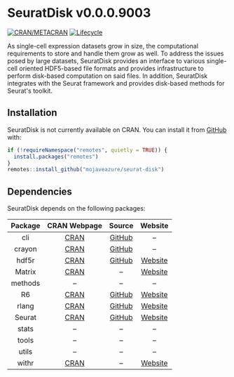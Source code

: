 
<!-- README.md is generated from README.Rmd. Please edit that file -->
SeuratDisk v0.0.0.9003
======================

<!-- badges: start -->
[![CRAN/METACRAN](https://img.shields.io/cran/v/SeuratDisk)](https://cran.r-project.org/package=SeuratDisk) [![Lifecycle](https://img.shields.io/badge/lifecycle-experimental-orange.svg)](https://github.com/mojaveazure/seurat-disk) <!-- badges: end -->

<!-- Interfaces for HDF5-based Single Cell File Formats -->
As single-cell expression datasets grow in size, the computational requirements to store and handle them grow as well. To address the issues posed by large datasets, SeuratDisk provides an interface to various single-cell oriented HDF5-based file formats and provides infrastructure to perform disk-based computation on said files. In addition, SeuratDisk integrates with the Seurat framework and provides disk-based methods for Seurat's toolkit.

Installation
------------

SeuratDisk is not currently available on CRAN. You can install it from [GitHub](https://github.com/mojaveazure/seurat-disk) with:

``` r
if (!requireNamespace("remotes", quietly = TRUE)) {
  install.packages("remotes")
}
remotes::install_github("mojaveazure/seurat-disk")
```

Dependencies
------------

SeuratDisk depends on the following packages:

| Package |                    CRAN Webpage                   |                      Source                      |                     Website                     |
|:-------:|:-------------------------------------------------:|:------------------------------------------------:|:-----------------------------------------------:|
|   cli   |   [CRAN](https://cran.r-project.org/package=cli)  |   [GitHub](https://github.com/r-lib/cli#readme)  |                        –                        |
|  crayon | [CRAN](https://cran.r-project.org/package=crayon) | [GitHub](https://github.com/r-lib/crayon#readme) |                        –                        |
|  hdf5r  |  [CRAN](https://cran.r-project.org/package=hdf5r) |    [GitHub](https://github.com/hhoeflin/hdf5r)   |   [Website](https://hhoeflin.github.io/hdf5r)   |
|  Matrix | [CRAN](https://cran.r-project.org/package=Matrix) |                         –                        | [Website](http://Matrix.R-forge.R-project.org/) |
| methods |                         –                         |                         –                        |                        –                        |
|    R6   |   [CRAN](https://cran.r-project.org/package=R6)   |      [GitHub](https://github.com/r-lib/R6/)      |         [Website](https://r6.r-lib.org)         |
|  rlang  |  [CRAN](https://cran.r-project.org/package=rlang) |     [GitHub](https://github.com/r-lib/rlang)     |        [Website](http://rlang.r-lib.org)        |
|  Seurat | [CRAN](https://cran.r-project.org/package=Seurat) |   [GitHub](https://github.com/satijalab/seurat)  |    [Website](http://www.satijalab.org/seurat)   |
|  stats  |                         –                         |                         –                        |                        –                        |
|  tools  |                         –                         |                         –                        |                        –                        |
|  utils  |                         –                         |                         –                        |                        –                        |
|  withr  |  [CRAN](https://cran.r-project.org/package=withr) |                         –                        |        [Website](http://withr.r-lib.org)        |
